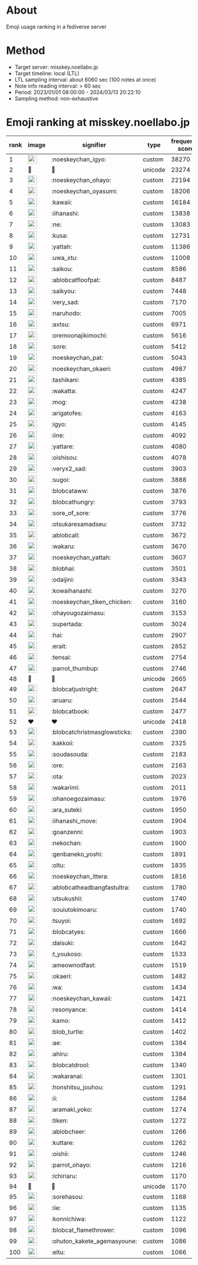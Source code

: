 # About
Emoji usage ranking in a fediverse server

# Method
- Target server: misskey.noellabo.jp
- Target timeline: local (LTL)
- LTL sampling interval: about 6060 sec (100 notes at once)
- Note info reading interval: > 60 sec
- Period: 2023/01/01 08:00:00 - 2024/03/13 20:22:10 
- Sampling method: non-exhaustive

# Emoji ranking at misskey.noellabo.jp

|rank|image|signifier|type|frequency score|
|----|----|----|----|----|
|1|<img height="24" src="https://misskey.noellabo.jp/emoji/noeskeychan_igyo.webp">|:noeskeychan_igyo:|custom|38270|
|2|🎉|🎉|unicode|23274|
|3|<img height="24" src="https://misskey.noellabo.jp/emoji/noeskeychan_ohayo.webp">|:noeskeychan_ohayo:|custom|22194|
|4|<img height="24" src="https://misskey.noellabo.jp/emoji/noeskeychan_oyasumi.webp">|:noeskeychan_oyasumi:|custom|18206|
|5|<img height="24" src="https://misskey.noellabo.jp/emoji/kawaii.webp">|:kawaii:|custom|16184|
|6|<img height="24" src="https://misskey.noellabo.jp/emoji/iihanashi.webp">|:iihanashi:|custom|13838|
|7|<img height="24" src="https://misskey.noellabo.jp/emoji/ne.webp">|:ne:|custom|13083|
|8|<img height="24" src="https://misskey.noellabo.jp/emoji/kusa.webp">|:kusa:|custom|12731|
|9|<img height="24" src="https://misskey.noellabo.jp/emoji/yattah.webp">|:yattah:|custom|11386|
|10|<img height="24" src="https://misskey.noellabo.jp/emoji/uwa_xtu.webp">|:uwa_xtu:|custom|11008|
|11|<img height="24" src="https://misskey.noellabo.jp/emoji/saikou.webp">|:saikou:|custom|8586|
|12|<img height="24" src="https://misskey.noellabo.jp/emoji/ablobcatfloofpat.webp">|:ablobcatfloofpat:|custom|8487|
|13|<img height="24" src="https://misskey.noellabo.jp/emoji/saikyou.webp">|:saikyou:|custom|7448|
|14|<img height="24" src="https://misskey.noellabo.jp/emoji/very_sad.webp">|:very_sad:|custom|7170|
|15|<img height="24" src="https://misskey.noellabo.jp/emoji/naruhodo.webp">|:naruhodo:|custom|7005|
|16|<img height="24" src="https://misskey.noellabo.jp/emoji/axtsu.webp">|:axtsu:|custom|6971|
|17|<img height="24" src="https://misskey.noellabo.jp/emoji/oremoonajikimochi.webp">|:oremoonajikimochi:|custom|5616|
|18|<img height="24" src="https://misskey.noellabo.jp/emoji/sore.webp">|:sore:|custom|5412|
|19|<img height="24" src="https://misskey.noellabo.jp/emoji/noeskeychan_pat.webp">|:noeskeychan_pat:|custom|5043|
|20|<img height="24" src="https://misskey.noellabo.jp/emoji/noeskeychan_okaeri.webp">|:noeskeychan_okaeri:|custom|4987|
|21|<img height="24" src="https://misskey.noellabo.jp/emoji/tashikani.webp">|:tashikani:|custom|4385|
|22|<img height="24" src="https://misskey.noellabo.jp/emoji/wakatta.webp">|:wakatta:|custom|4247|
|23|<img height="24" src="https://misskey.noellabo.jp/emoji/mog.webp">|:mog:|custom|4238|
|24|<img height="24" src="https://misskey.noellabo.jp/emoji/arigatofes.webp">|:arigatofes:|custom|4163|
|25|<img height="24" src="https://misskey.noellabo.jp/emoji/igyo.webp">|:igyo:|custom|4145|
|26|<img height="24" src="https://misskey.noellabo.jp/emoji/iine.webp">|:iine:|custom|4092|
|27|<img height="24" src="https://misskey.noellabo.jp/emoji/yattare.webp">|:yattare:|custom|4080|
|28|<img height="24" src="https://misskey.noellabo.jp/emoji/oishisou.webp">|:oishisou:|custom|4078|
|29|<img height="24" src="https://misskey.noellabo.jp/emoji/veryx2_sad.webp">|:veryx2_sad:|custom|3903|
|30|<img height="24" src="https://misskey.noellabo.jp/emoji/sugoi.webp">|:sugoi:|custom|3888|
|31|<img height="24" src="https://misskey.noellabo.jp/emoji/blobcataww.webp">|:blobcataww:|custom|3876|
|32|<img height="24" src="https://misskey.noellabo.jp/emoji/blobcathungry.webp">|:blobcathungry:|custom|3793|
|33|<img height="24" src="https://misskey.noellabo.jp/emoji/sore_of_sore.webp">|:sore_of_sore:|custom|3776|
|34|<img height="24" src="https://misskey.noellabo.jp/emoji/otsukaresamadseu.webp">|:otsukaresamadseu:|custom|3732|
|35|<img height="24" src="https://misskey.noellabo.jp/emoji/ablobcall.webp">|:ablobcall:|custom|3672|
|36|<img height="24" src="https://misskey.noellabo.jp/emoji/wakaru.webp">|:wakaru:|custom|3670|
|37|<img height="24" src="https://misskey.noellabo.jp/emoji/noeskeychan_yattah.webp">|:noeskeychan_yattah:|custom|3607|
|38|<img height="24" src="https://misskey.noellabo.jp/emoji/blobhai.webp">|:blobhai:|custom|3501|
|39|<img height="24" src="https://misskey.noellabo.jp/emoji/odaijini.webp">|:odaijini:|custom|3343|
|40|<img height="24" src="https://misskey.noellabo.jp/emoji/kowaihanashi.webp">|:kowaihanashi:|custom|3270|
|41|<img height="24" src="https://misskey.noellabo.jp/emoji/noeskeychan_tiken_chicken.webp">|:noeskeychan_tiken_chicken:|custom|3160|
|42|<img height="24" src="https://misskey.noellabo.jp/emoji/ohayougozaimasu.webp">|:ohayougozaimasu:|custom|3153|
|43|<img height="24" src="https://misskey.noellabo.jp/emoji/supertada.webp">|:supertada:|custom|3024|
|44|<img height="24" src="https://misskey.noellabo.jp/emoji/hai.webp">|:hai:|custom|2907|
|45|<img height="24" src="https://misskey.noellabo.jp/emoji/erait.webp">|:erait:|custom|2852|
|46|<img height="24" src="https://misskey.noellabo.jp/emoji/tensai.webp">|:tensai:|custom|2754|
|47|<img height="24" src="https://misskey.noellabo.jp/emoji/parrot_thumbup.webp">|:parrot_thumbup:|custom|2746|
|48|🍗|🍗|unicode|2665|
|49|<img height="24" src="https://misskey.noellabo.jp/emoji/blobcatjustright.webp">|:blobcatjustright:|custom|2647|
|50|<img height="24" src="https://misskey.noellabo.jp/emoji/aruaru.webp">|:aruaru:|custom|2544|
|51|<img height="24" src="https://misskey.noellabo.jp/emoji/blobcatbook.webp">|:blobcatbook:|custom|2477|
|52|❤|❤|unicode|2418|
|53|<img height="24" src="https://misskey.noellabo.jp/emoji/blobcatchristmasglowsticks.webp">|:blobcatchristmasglowsticks:|custom|2390|
|54|<img height="24" src="https://misskey.noellabo.jp/emoji/kakkoii.webp">|:kakkoii:|custom|2325|
|55|<img height="24" src="https://misskey.noellabo.jp/emoji/soudasouda.webp">|:soudasouda:|custom|2183|
|56|<img height="24" src="https://misskey.noellabo.jp/emoji/ore.webp">|:ore:|custom|2163|
|57|<img height="24" src="https://misskey.noellabo.jp/emoji/ota.webp">|:ota:|custom|2023|
|58|<img height="24" src="https://misskey.noellabo.jp/emoji/wakarimi.webp">|:wakarimi:|custom|2011|
|59|<img height="24" src="https://misskey.noellabo.jp/emoji/ohanoegozaimasu.webp">|:ohanoegozaimasu:|custom|1976|
|60|<img height="24" src="https://misskey.noellabo.jp/emoji/ara_suteki.webp">|:ara_suteki:|custom|1950|
|61|<img height="24" src="https://misskey.noellabo.jp/emoji/iihanashi_move.webp">|:iihanashi_move:|custom|1904|
|62|<img height="24" src="https://misskey.noellabo.jp/emoji/goanzenni.webp">|:goanzenni:|custom|1903|
|63|<img height="24" src="https://misskey.noellabo.jp/emoji/nekochan.webp">|:nekochan:|custom|1900|
|64|<img height="24" src="https://misskey.noellabo.jp/emoji/genbaneko_yoshi.webp">|:genbaneko_yoshi:|custom|1891|
|65|<img height="24" src="https://misskey.noellabo.jp/emoji/oltu.webp">|:oltu:|custom|1835|
|66|<img height="24" src="https://misskey.noellabo.jp/emoji/noeskeychan_ittera.webp">|:noeskeychan_ittera:|custom|1816|
|67|<img height="24" src="https://misskey.noellabo.jp/emoji/ablobcatheadbangfastultra.webp">|:ablobcatheadbangfastultra:|custom|1780|
|68|<img height="24" src="https://misskey.noellabo.jp/emoji/utsukushii.webp">|:utsukushii:|custom|1740|
|69|<img height="24" src="https://misskey.noellabo.jp/emoji/souiutokimoaru.webp">|:souiutokimoaru:|custom|1740|
|70|<img height="24" src="https://misskey.noellabo.jp/emoji/tsuyoi.webp">|:tsuyoi:|custom|1692|
|71|<img height="24" src="https://misskey.noellabo.jp/emoji/blobcatyes.webp">|:blobcatyes:|custom|1666|
|72|<img height="24" src="https://misskey.noellabo.jp/emoji/daisuki.webp">|:daisuki:|custom|1642|
|73|<img height="24" src="https://misskey.noellabo.jp/emoji/t_youkoso.webp">|:t_youkoso:|custom|1533|
|74|<img height="24" src="https://misskey.noellabo.jp/emoji/ameownodfast.webp">|:ameownodfast:|custom|1519|
|75|<img height="24" src="https://misskey.noellabo.jp/emoji/okaeri.webp">|:okaeri:|custom|1482|
|76|<img height="24" src="https://misskey.noellabo.jp/emoji/wa.webp">|:wa:|custom|1434|
|77|<img height="24" src="https://misskey.noellabo.jp/emoji/noeskeychan_kawaii.webp">|:noeskeychan_kawaii:|custom|1421|
|78|<img height="24" src="https://misskey.noellabo.jp/emoji/resonyance.webp">|:resonyance:|custom|1414|
|79|<img height="24" src="https://misskey.noellabo.jp/emoji/kamo.webp">|:kamo:|custom|1412|
|80|<img height="24" src="https://misskey.noellabo.jp/emoji/blob_turtle.webp">|:blob_turtle:|custom|1402|
|81|<img height="24" src="https://misskey.noellabo.jp/emoji/ae.webp">|:ae:|custom|1384|
|82|<img height="24" src="https://misskey.noellabo.jp/emoji/ahiru.webp">|:ahiru:|custom|1384|
|83|<img height="24" src="https://misskey.noellabo.jp/emoji/blobcatdrool.webp">|:blobcatdrool:|custom|1340|
|84|<img height="24" src="https://misskey.noellabo.jp/emoji/wakaranai.webp">|:wakaranai:|custom|1301|
|85|<img height="24" src="https://misskey.noellabo.jp/emoji/honshitsu_jouhou.webp">|:honshitsu_jouhou:|custom|1291|
|86|<img height="24" src="https://misskey.noellabo.jp/emoji/ii.webp">|:ii:|custom|1284|
|87|<img height="24" src="https://misskey.noellabo.jp/emoji/aramaki_yoko.webp">|:aramaki_yoko:|custom|1274|
|88|<img height="24" src="https://misskey.noellabo.jp/emoji/tiken.webp">|:tiken:|custom|1272|
|89|<img height="24" src="https://misskey.noellabo.jp/emoji/ablobcheer.webp">|:ablobcheer:|custom|1266|
|90|<img height="24" src="https://misskey.noellabo.jp/emoji/kuttare.webp">|:kuttare:|custom|1262|
|91|<img height="24" src="https://misskey.noellabo.jp/emoji/oishii.webp">|:oishii:|custom|1246|
|92|<img height="24" src="https://misskey.noellabo.jp/emoji/parrot_ohayo.webp">|:parrot_ohayo:|custom|1216|
|93|<img height="24" src="https://misskey.noellabo.jp/emoji/ichiriaru.webp">|:ichiriaru:|custom|1170|
|94|👀|👀|unicode|1170|
|95|<img height="24" src="https://misskey.noellabo.jp/emoji/sorehasou.webp">|:sorehasou:|custom|1168|
|96|<img height="24" src="https://misskey.noellabo.jp/emoji/iie.webp">|:iie:|custom|1135|
|97|<img height="24" src="https://misskey.noellabo.jp/emoji/konnichiwa.webp">|:konnichiwa:|custom|1122|
|98|<img height="24" src="https://misskey.noellabo.jp/emoji/blobcat_flamethrower.webp">|:blobcat_flamethrower:|custom|1096|
|99|<img height="24" src="https://misskey.noellabo.jp/emoji/ohuton_kakete_agemasyoune.webp">|:ohuton_kakete_agemasyoune:|custom|1086|
|100|<img height="24" src="https://misskey.noellabo.jp/emoji/eltu.webp">|:eltu:|custom|1066|
